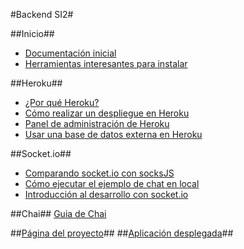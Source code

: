 #Backend SI2#

##Inicio##
* [Documentación inicial](https://github.com/iblancasa/BackendSI2-IV/wiki/Documentaci%C3%B3n-inicial)
* [Herramientas interesantes para instalar](https://github.com/iblancasa/BackendSI2-IV/wiki/Herramientas-interesantes-para-instalar)

##Heroku##
* [¿Por qué Heroku?](https://github.com/iblancasa/BackendSI2-IV/wiki/%C2%BFPor-qu%C3%A9-Heroku%3F)
* [Cómo realizar un despliegue en Heroku](https://github.com/iblancasa/BackendSI2-IV/wiki/C%C3%B3mo-realizar-un-despliegue-en-Heroku)
* [Panel de administración de Heroku](https://github.com/iblancasa/BackendSI2-IV/wiki/Panel-de-control-Heroku)
* [Usar una base de datos externa en Heroku](https://github.com/iblancasa/BackendSI2-IV/wiki/Usar-una-base-de-datos-externa-en-Heroku)

##Socket.io##
* [Comparando socket.io con socksJS](https://github.com/iblancasa/BackendSI2-IV/wiki/Socket.io-Vs-SocksJS)
* [Cómo ejecutar el ejemplo de chat en local](https://github.com/iblancasa/BackendSI2-IV/wiki/Instalaci%C3%B3n-en-local-del-ejemplo-de-chat)
* [Introducción al desarrollo con socket.io](https://github.com/iblancasa/BackendSI2-IV/wiki/Introducci%C3%B3n-al-desarrollo-con-socket.io)

##Chai##
[Guia de Chai](https://github.com/iblancasa/BackendSI2-IV/wiki/Chai)

##[Página del proyecto](http://iblancasa.github.io/BackendSI2-IV/)##
##[Aplicación desplegada](https://backendsi2.herokuapp.com/)##